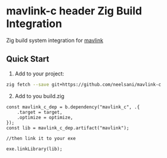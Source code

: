 # mavlink-c header Zig Build Integration

Zig build system integration for [mavlink](https://github.com/mavlink/c_library_v2/) 

## Quick Start

1. Add to your project:
```bash
zig fetch --save git+https://github.com/neelsani/mavlink-c
```
2. Add to you build.zig

```zig
const mavlink_c_dep = b.dependency("mavlink_c", .{
    .target = target,
    .optimize = optimize,
});
const lib = mavlink_c_dep.artifact("mavlink");

//then link it to your exe

exe.linkLibrary(lib);
```